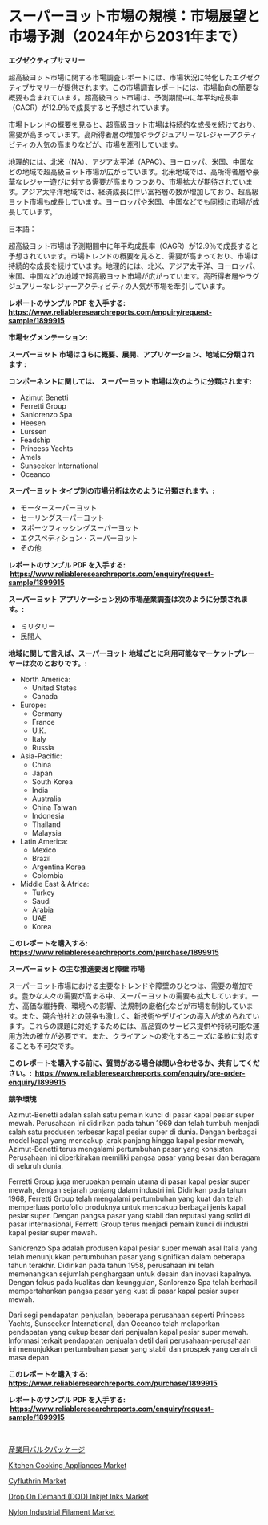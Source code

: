 <p><h1>スーパーヨット市場の規模：市場展望と市場予測（2024年から2031年まで）</h1></p><p><strong>エグゼクティブサマリー</strong></p>
<p><p>超高級ヨット市場に関する市場調査レポートには、市場状況に特化したエグゼクティブサマリーが提供されます。この市場調査レポートには、市場動向の簡要な概要も含まれています。超高級ヨット市場は、予測期間中に年平均成長率（CAGR）が12.9％で成長すると予想されています。</p><p>市場トレンドの概要を見ると、超高級ヨット市場は持続的な成長を続けており、需要が高まっています。高所得者層の増加やラグジュアリーなレジャーアクティビティの人気の高まりなどが、市場を牽引しています。</p><p>地理的には、北米（NA）、アジア太平洋（APAC）、ヨーロッパ、米国、中国などの地域で超高級ヨット市場が広がっています。北米地域では、高所得者層や豪華なレジャー遊びに対する需要が高まりつつあり、市場拡大が期待されています。アジア太平洋地域では、経済成長に伴い富裕層の数が増加しており、超高級ヨット市場も成長しています。ヨーロッパや米国、中国などでも同様に市場が成長しています。</p><p>日本語：</p><p>超高級ヨット市場は予測期間中に年平均成長率（CAGR）が12.9％で成長すると予想されています。市場トレンドの概要を見ると、需要が高まっており、市場は持続的な成長を続けています。地理的には、北米、アジア太平洋、ヨーロッパ、米国、中国などの地域で超高級ヨット市場が広がっています。高所得者層やラグジュアリーなレジャーアクティビティの人気が市場を牽引しています。</p></p>
<p><strong>レポートのサンプル PDF を入手する: <a href="https://www.reliableresearchreports.com/enquiry/request-sample/1899915">https://www.reliableresearchreports.com/enquiry/request-sample/1899915</a></strong></p>
<p><strong>市場セグメンテーション:</strong></p>
<p><strong> スーパーヨット 市場はさらに概要、展開、アプリケーション、地域に分類されます :</strong></p>
<p><strong>コンポーネントに関しては、 スーパーヨット 市場は次のように分類されます: &nbsp;</strong></p>
<p><ul><li>Azimut Benetti</li><li>Ferretti Group</li><li>Sanlorenzo Spa</li><li>Heesen</li><li>Lurssen</li><li>Feadship</li><li>Princess Yachts</li><li>Amels</li><li>Sunseeker International</li><li>Oceanco</li></ul></p>
<p><strong> スーパーヨット タイプ別の市場分析は次のように分類されます。:</strong></p>
<p><ul><li>モータースーパーヨット</li><li>セーリングスーパーヨット</li><li>スポーツフィッシングスーパーヨット</li><li>エクスペディション・スーパーヨット</li><li>その他</li></ul></p>
<p><strong>レポートのサンプル PDF を入手する: &nbsp;<a href="https://www.reliableresearchreports.com/enquiry/request-sample/1899915">https://www.reliableresearchreports.com/enquiry/request-sample/1899915</a></strong></p>
<p><strong> スーパーヨット アプリケーション別の市場産業調査は次のように分類されます。:</strong></p>
<p><ul><li>ミリタリー</li><li>民間人</li></ul></p>
<p><strong>地域に関して言えば、スーパーヨット 地域ごとに利用可能なマーケットプレーヤーは次のとおりです。:</strong></p>
<p><ul>
    <li>
        North America:
        <ul>
            <li>United States</li>
            <li>Canada</li>
        </ul>
    </li>
    <li>
        Europe:
        <ul>
            <li>Germany</li>
            <li>France</li>
            <li>U.K.</li>
            <li>Italy</li>
            <li>Russia</li>
        </ul>
    </li>
    <li>
        Asia-Pacific:
        <ul>
            <li>China</li>
            <li>Japan</li>
            <li>South Korea</li>
            <li>India</li>
            <li>Australia</li>
            <li>China Taiwan</li>
            <li>Indonesia</li>
            <li>Thailand</li>
            <li>Malaysia</li>
        </ul>
    </li>
    <li>
        Latin America:
        <ul>
            <li>Mexico</li>
            <li>Brazil</li>
            <li>Argentina Korea</li>
            <li>Colombia</li>
        </ul>
    </li>
    <li>
        Middle East & Africa:
        <ul>
            <li>Turkey</li>
            <li>Saudi</li>
            <li>Arabia</li>
            <li>UAE</li>
            <li>Korea</li>
        </ul>
    </li>
    </ul></p>
<p><strong>このレポートを購入する: &nbsp;<a href="https://www.reliableresearchreports.com/purchase/1899915">https://www.reliableresearchreports.com/purchase/1899915</a></strong></p>
<p><strong>スーパーヨット の主な推進要因と障壁 市場</strong></p>
<p><p>スーパーヨット市場における主要なトレンドや障壁のひとつは、需要の増加です。豊かな人々の需要が高まる中、スーパーヨットの需要も拡大しています。一方、高価な維持費、環境への影響、法規制の厳格化などが市場を制約しています。また、競合他社との競争も激しく、新技術やデザインの導入が求められています。これらの課題に対処するためには、高品質のサービス提供や持続可能な運用方法の確立が必要です。また、クライアントの変化するニーズに柔軟に対応することも不可欠です。</p></p>
<p><strong>このレポートを購入する前に、質問がある場合は問い合わせるか、共有してください。:&nbsp; <a href="https://www.reliableresearchreports.com/enquiry/pre-order-enquiry/1899915">https://www.reliableresearchreports.com/enquiry/pre-order-enquiry/1899915</a></strong></p>
<p><strong>競争環境</strong></p>
<p><p>Azimut-Benetti adalah salah satu pemain kunci di pasar kapal pesiar super mewah. Perusahaan ini didirikan pada tahun 1969 dan telah tumbuh menjadi salah satu produsen terbesar kapal pesiar super di dunia. Dengan berbagai model kapal yang mencakup jarak panjang hingga kapal pesiar mewah, Azimut-Benetti terus mengalami pertumbuhan pasar yang konsisten. Perusahaan ini diperkirakan memiliki pangsa pasar yang besar dan beragam di seluruh dunia.</p><p>Ferretti Group juga merupakan pemain utama di pasar kapal pesiar super mewah, dengan sejarah panjang dalam industri ini. Didirikan pada tahun 1968, Ferretti Group telah mengalami pertumbuhan yang kuat dan telah memperluas portofolio produknya untuk mencakup berbagai jenis kapal pesiar super. Dengan pangsa pasar yang stabil dan reputasi yang solid di pasar internasional, Ferretti Group terus menjadi pemain kunci di industri kapal pesiar super mewah.</p><p>Sanlorenzo Spa adalah produsen kapal pesiar super mewah asal Italia yang telah menunjukkan pertumbuhan pasar yang signifikan dalam beberapa tahun terakhir. Didirikan pada tahun 1958, perusahaan ini telah memenangkan sejumlah penghargaan untuk desain dan inovasi kapalnya. Dengan fokus pada kualitas dan keunggulan, Sanlorenzo Spa telah berhasil mempertahankan pangsa pasar yang kuat di pasar kapal pesiar super mewah.</p><p>Dari segi pendapatan penjualan, beberapa perusahaan seperti Princess Yachts, Sunseeker International, dan Oceanco telah melaporkan pendapatan yang cukup besar dari penjualan kapal pesiar super mewah. Informasi terkait pendapatan penjualan detil dari perusahaan-perusahaan ini menunjukkan pertumbuhan pasar yang stabil dan prospek yang cerah di masa depan.</p></p>
<p><strong>このレポートを購入する: &nbsp; <a href="https://www.reliableresearchreports.com/purchase/1899915">https://www.reliableresearchreports.com/purchase/1899915</a></strong></p>
<p><strong>レポートのサンプル PDF を入手する: &nbsp;<a href="https://www.reliableresearchreports.com/enquiry/request-sample/1899915">https://www.reliableresearchreports.com/enquiry/request-sample/1899915</a></strong><strong></strong></p>
<p>&nbsp;</p>
<p><p><a href="https://github.com/mohamedbakry57/Market-Research-Report-List-2/blob/main/2983233186351.md">産業用バルクパッケージ</a></p><p><a href="https://view.publitas.com/reportprime-1/kitchen-cooking-appliances-market-size-and-examines-its-market-scope-with-a-primary-focus-on-growth-opportunities-and-forecasted-trends-spanning-from-2024-to-2031/">Kitchen Cooking Appliances Market</a></p><p><a href="https://rainy-horn-d69.notion.site/Cyfluthrin-Market-Analysis-Examines-its-Scope-on-Growth-Opportunities-and-Forecasted-Trends-Spannin-8d67d9cf75214f03abb1796c020d0de0">Cyfluthrin Market</a></p><p><a href="https://github.com/vimar16th/Market-Research-Report-List-3/blob/main/drop-on-demand-dod-inkjet-inks-market.md">Drop On Demand (DOD) Inkjet Inks Market</a></p><p><a href="https://issuu.com/reportprime-2/docs/nylon-industrial-filament-market-size-2030.pptx">Nylon Industrial Filament Market</a></p></p>